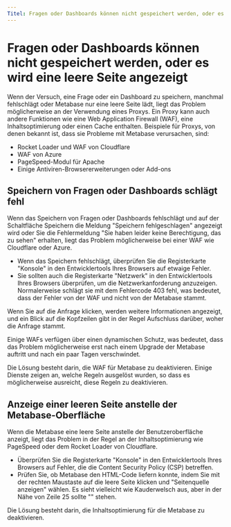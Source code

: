 ```yaml
---
Titel: Fragen oder Dashboards können nicht gespeichert werden, oder es wird eine leere Seite angezeigt
---
```



# Fragen oder Dashboards können nicht gespeichert werden, oder es wird eine leere Seite angezeigt


Wenn der Versuch, eine Frage oder ein Dashboard zu speichern, manchmal fehlschlägt oder Metabase nur eine leere Seite lädt, liegt das Problem möglicherweise an der Verwendung eines Proxys. Ein Proxy kann auch andere Funktionen wie eine Web Application Firewall (WAF), eine Inhaltsoptimierung oder einen Cache enthalten. Beispiele für Proxys, von denen bekannt ist, dass sie Probleme mit Metabase verursachen, sind:


- Rocket Loader und WAF von Cloudflare
- WAF von Azure
- PageSpeed-Modul für Apache
- Einige Antiviren-Browsererweiterungen oder Add-ons


## Speichern von Fragen oder Dashboards schlägt fehl


Wenn das Speichern von Fragen oder Dashboards fehlschlägt und auf der Schaltfläche Speichern die Meldung "Speichern fehlgeschlagen" angezeigt wird oder Sie die Fehlermeldung "Sie haben leider keine Berechtigung, das zu sehen" erhalten, liegt das Problem möglicherweise bei einer WAF wie Cloudflare oder Azure.


- Wenn das Speichern fehlschlägt, überprüfen Sie die Registerkarte "Konsole" in den Entwicklertools Ihres Browsers auf etwaige Fehler.
- Sie sollten auch die Registerkarte "Netzwerk" in den Entwicklertools Ihres Browsers überprüfen, um die Netzwerkanforderung anzuzeigen. Normalerweise schlägt sie mit dem Fehlercode 403 fehl, was bedeutet, dass der Fehler von der WAF und nicht von der Metabase stammt.


Wenn Sie auf die Anfrage klicken, werden weitere Informationen angezeigt, und ein Blick auf die Kopfzeilen gibt in der Regel Aufschluss darüber, woher die Anfrage stammt.


Einige WAFs verfügen über einen dynamischen Schutz, was bedeutet, dass das Problem möglicherweise erst nach einem Upgrade der Metabase auftritt und nach ein paar Tagen verschwindet.


Die Lösung besteht darin, die WAF für Metabase zu deaktivieren. Einige Dienste zeigen an, welche Regeln ausgelöst wurden, so dass es möglicherweise ausreicht, diese Regeln zu deaktivieren.


## Anzeige einer leeren Seite anstelle der Metabase-Oberfläche


Wenn die Metabase eine leere Seite anstelle der Benutzeroberfläche anzeigt, liegt das Problem in der Regel an der Inhaltsoptimierung wie PageSpeed oder dem Rocket Loader von Cloudflare.


- Überprüfen Sie die Registerkarte "Konsole" in den Entwicklertools Ihres Browsers auf Fehler, die die Content Security Policy (CSP) betreffen.
- Prüfen Sie, ob Metabase den HTML-Code liefern konnte, indem Sie mit der rechten Maustaste auf die leere Seite klicken und "Seitenquelle anzeigen" wählen. Es sieht vielleicht wie Kauderwelsch aus, aber in der Nähe von Zeile 25 sollte "<title>Metabase</title>" stehen.


Die Lösung besteht darin, die Inhaltsoptimierung für die Metabase zu deaktivieren.


